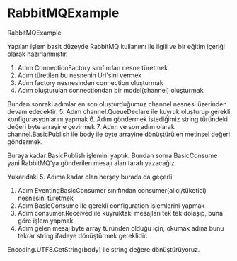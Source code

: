 # RabbitMQExample
RabbitMQExample

Yapılan işlem basit düzeyde RabbitMQ kullanımı ile ilgili ve bir eğitim içeriği olarak hazırlanmıştır.

1. Adım ConnectionFactory sınıfından nesne türetmek
2. Adım türetilen bu nesnenin Uri'sini vermek
3. Adım factory nesnesinden connection oluşturmak
4. Adım oluşturulan connectiondan bir model(channel) oluşturmak

Bundan sonraki adımlar en son oluşturduğumuz channel nesnesi üzerinden devam edecektir.
5. Adım channel.QueueDeclare ile kuyruk oluşturup gerekli konfigurasyonlarını yapmak
6. Adım göndermek istediğimiz string türündeki değeri byte arrayine çevirmek
7. Adım ve son adım olarak  channel.BasicPublish ile body ile byte arrayine dönüştürülen metinsel değeri göndermek.

Buraya kadar BasicPublish işlemini yaptık.
Bundan sonra BasicConsume yani RabbitMQ'ya gönderilen mesajı alan tarafı yazacağız.

Yukarıdaki 5. Adıma kadar olan herşey burada da geçerli

1. Adım EventingBasicConsumer sınıfından consumer(alıcı/tüketici) nesnesini türetmek
2. Adım BasicConsume ile gerekli configuration işlemlerini yapmak
3. Adım consumer.Received ile kuyruktaki mesajları tek tek dolaşıp, buna göre işlem yapmak.
4. Adım gelen mesaj byte array türünden olduğu için, okumak adına bunu tekrar string ifadeye dönüştürmek gereklidir.

Encoding.UTF8.GetString(body) ile string değere dönüştürüyoruz.
